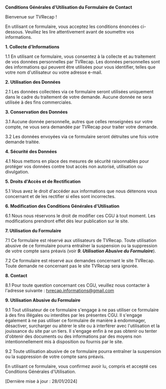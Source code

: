 **Conditions Générales d'Utilisation du Formulaire de Contact**

Bienvenue sur TVRecap !

En utilisant ce formulaire, vous acceptez les conditions énoncées ci-dessous. Veuillez les lire attentivement avant de soumettre vos informations.

**1. Collecte d'Informations**

1.1 En utilisant ce formulaire, vous consentez à la collecte et au traitement de vos données personnelles par TVRecap. Les données personnelles sont des informations qui peuvent être utilisées pour vous identifier, telles que votre nom d'utilisateur ou votre adresse e-mail.

**2. Utilisation des Données**

2.1 Les données collectées via ce formulaire seront utilisées uniquement dans le cadre du traitement de votre demande. Aucune donnée ne sera utilisée à des fins commerciales.

**3. Conservation des Données**

3.1 Aucune donnée personnelle, autres que celles renseignées sur votre compte, ne vous sera demandée par TVRecap pour traiter votre demande.

3.2 Les données envoyées via ce formulaire seront détruites une fois votre demande traitée.

**4. Sécurité des Données**

4.1 Nous mettons en place des mesures de sécurité raisonnables pour protéger vos données contre tout accès non autorisé, utilisation ou divulgation.

**5. Droits d'Accès et de Rectification**

5.1 Vous avez le droit d'accéder aux informations que nous détenons vous concernant et de les rectifier si elles sont incorrectes.

**6. Modification des Conditions Générales d'Utilisation**

6.1 Nous nous réservons le droit de modifier ces CGU à tout moment. Les modifications prendront effet dès leur publication sur le site.

**7. Utilisation du Formulaire**

7.1 Ce formulaire est réservé aux utilisateurs de TVRecap. Toute utilisation abusive de ce formulaire pourra entraîner la suspension ou la suppression de votre compte sans préavis (voir ***9. Utilisation Abusive du Formulaire***).

7.2 Ce formulaire est réservé aux demandes concernant le site TVRecap. Toute demande ne concernant pas le site TVRecap sera ignorée.

**8. Contact**

8.1 Pour toute question concernant ces CGU, veuillez nous contacter à l'adresse suivante : tvrecap.informations@gmail.com

**9. Utilisation Abusive du Formulaire**

9.1 Tout utilisateur de ce formulaire s'engage à ne pas utiliser ce formulaire à des fins illégales ou interdites par les présentes CGU. Il s'engage également à ne pas utiliser ce formulaire de manière à endommager, désactiver, surcharger ou altérer le site ou à interférer avec l'utilisation et la jouissance du site par un tiers. Il s'engage enfin à ne pas obtenir ou tenter d'obtenir des documents ou des informations par des moyens non intentionnellement mis à disposition ou fournis par le site. 

9.2 Toute utilisation abusive de ce formulaire pourra entraîner la suspension ou la suppression de votre compte sans préavis.

En utilisant ce formulaire, vous confirmez avoir lu, compris et accepté ces Conditions Générales d'Utilisation.

[Dernière mise à jour : 28/01/2024]